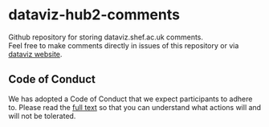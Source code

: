 # dataviz-hub2-comments
Github repository for storing dataviz.shef.ac.uk comments.  
Feel free to make comments directly in issues of this repository or via [dataviz website](dataviz.shef.ac.uk).

## Code of Conduct

We has adopted a Code of Conduct that we expect participants to adhere to. Please read the [full text](./CODE_OF_CONDUCT.md) so that you can understand what actions will and will not be tolerated.
